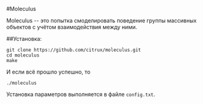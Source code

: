 #Moleculus

Moleculus -- это попытка смоделировать поведение группы массивных объектов с учётом взаимодействия между ними.

##Установка:

    git clone https://github.com/citrux/moleculus.git
    cd moleculus
    make

И если всё прошло успешно, то

    ./moleculus

Установка параметров выполняется в файле ``config.txt``.
